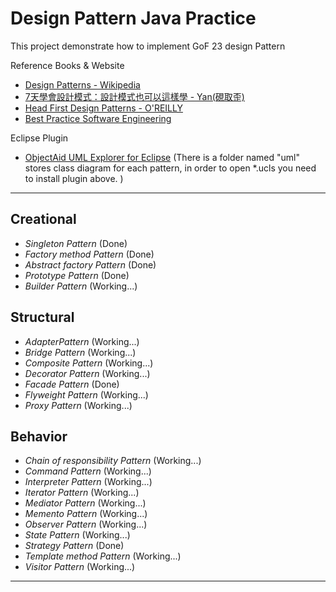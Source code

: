 # Design Pattern Java Practice

This project demonstrate how to implement GoF 23 design Pattern

Reference Books & Website
* [Design Patterns - Wikipedia](https://en.wikipedia.org/wiki/Design_Patterns#Creational)
* [7天學會設計模式：設計模式也可以這樣學 - Yan(硯取歪)](https://books.google.com.tw/books/about/7%E5%A4%A9%E5%AD%B8%E6%9C%83%E8%A8%AD%E8%A8%88%E6%A8%A1%E5%BC%8F_%E8%A8%AD%E8%A8%88%E6%A8%A1%E5%BC%8F%E4%B9%9F.html?id=TbBDDwAAQBAJ&redir_esc=y)
* [Head First Design Patterns - O'REILLY](http://shop.oreilly.com/product/9780596007126.do)
* [Best Practice Software Engineering](http://best-practice-software-engineering.ifs.tuwien.ac.at/patternmap.html)

Eclipse Plugin
* [ObjectAid UML Explorer for Eclipse](http://www.objectaid.com/home)
(There is a folder named "uml" stores class diagram for each pattern, in order to open *.ucls you need to install plugin above. )  


***
## Creational
* _Singleton Pattern_ (Done)
* _Factory method Pattern_ (Done)
* _Abstract factory Pattern_ (Done)
* _Prototype Pattern_ (Done)
* _Builder Pattern_ (Working...)

## Structural
* _AdapterPattern_ (Working...)
* _Bridge Pattern_ (Working...)
* _Composite Pattern_ (Working...)
* _Decorator Pattern_ (Working...)
* _Facade Pattern_ (Done)
* _Flyweight Pattern_ (Working...)
* _Proxy Pattern_ (Working...)

## Behavior
* _Chain of responsibility Pattern_ (Working...)
* _Command Pattern_ (Working...)
* _Interpreter Pattern_ (Working...)
* _Iterator Pattern_ (Working...)
* _Mediator Pattern_ (Working...)
* _Memento Pattern_ (Working...)
* _Observer Pattern_ (Working...)
* _State Pattern_ (Working...)
* _Strategy Pattern_ (Done)
* _Template method Pattern_ (Working...)
* _Visitor Pattern_ (Working...)


***